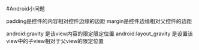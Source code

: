 #Android小问题

padding是控件的内容相对控件边缘的边距
margin是控件边缘相对父控件的边距

android:gravity 是该view内容的限定限定位置
android:layout_gravity 是设置该view中的子view相对于父view的限定位置